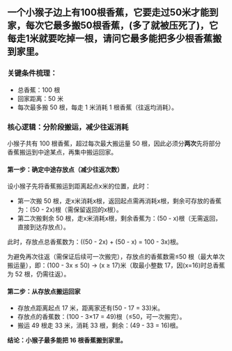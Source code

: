## 一个小猴子边上有100根香蕉，它要走过50米才能到家，每次它最多搬50根香蕉，(多了就被压死了)，它每走1米就要吃掉一根，请问它最多能把多少根香蕉搬到家里。

### 关键条件梳理：

- 总香蕉：100 根
- 回家距离：50 米
- 每次最多搬 50 根，每走 1 米消耗 1 根香蕉（往返均消耗）。

### 核心逻辑：分阶段搬运，减少往返消耗

小猴子共有 100 根香蕉，超过每次最大搬运量 50 根，因此必须分**两次**先将部分香蕉搬运到中途某点，再集中搬运回家。

#### 第一步：确定中途存放点（减少往返次数）

设小猴子先将香蕉搬运到距离起点x米的位置，此时：

- 第一次搬 50 根，走x米消耗x根，返回起点需再消耗x根，剩余可存放的香蕉为：\(50 - 2x\)根（需保留返回的x根）。
- 第二次搬剩余 50 根，走x米消耗x根，剩余香蕉为：\(50 - x\)根（无需返回，直接到达存放点）。

此时，存放点总香蕉数为：\((50 - 2x) + (50 - x) = 100 - 3x\)根。

为避免再次往返（需保证后续可一次搬完），存放点的香蕉数需≤50 根（最大单次搬运量），即：\(100 - 3x ≤ 50\) → \(x ≥ 17\)米（取最小整数 17，因\(x=16\)时总香蕉为 52 根，仍需往返）。

#### 第二步：从存放点搬运回家

- 存放点距离起点 17 米，距离家还有\(50 - 17 = 33\)米。
- 存放点的香蕉数：\(100 - 3×17 = 49\)根（≤50，可一次搬完）。
- 搬运 49 根走 33 米，消耗 33 根，剩余：\(49 - 33 = 16\)根。

**结论：小猴子最多能把 16 根香蕉搬到家里。**